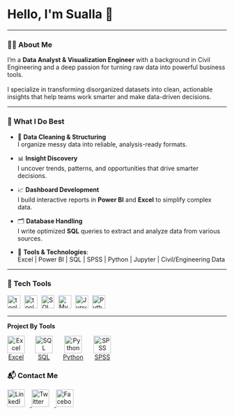 <h1 align="left">Hello, I'm Sualla 👋</h1>

---

### 👨‍💻 About Me

<p align="left">
  I’m a <strong>Data Analyst & Visualization Engineer</strong> with a background in Civil Engineering and a deep passion for turning raw data into powerful business tools.
  <br><br>
  I specialize in transforming disorganized datasets into clean, actionable insights that help teams work smarter and make data-driven decisions.
</p>

---

### 💼 What I Do Best

- 🔧 **Data Cleaning & Structuring**  
  I organize messy data into reliable, analysis-ready formats.

- 📊 **Insight Discovery**  
  I uncover trends, patterns, and opportunities that drive smarter decisions.

- 📈 **Dashboard Development**  
  I build interactive reports in **Power BI** and **Excel** to simplify complex data.

- 🗂️ **Database Handling**  
  I write optimized **SQL** queries to extract and analyze data from various sources.

- 🧰 **Tools & Technologies**:  
  Excel | Power BI | SQL | SPSS | Python | Jupyter | Civil/Engineering Data

---

### 🧪 Tech Tools

<div align="left">
  <img src="https://github.com/user-attachments/assets/37794428-a557-44d9-ab04-05cf9449434b" width="30" height="30" alt="tool" style="padding-right:5px;" />
  <img src="https://github.com/user-attachments/assets/1e3f8eb8-0a56-4d20-990f-de02643a3070" width="30" height="30" alt="tool" style="padding-right:5px;" />
  <img src="https://cdn.jsdelivr.net/gh/devicons/devicon/icons/microsoftsqlserver/microsoftsqlserver-plain.svg" height="30" alt="SQL Server" style="padding-right:5px;" />
  <img src="https://cdn.jsdelivr.net/gh/devicons/devicon/icons/mysql/mysql-original.svg" height="30" alt="MySQL" style="padding-right:5px;" />
  <img src="https://cdn.jsdelivr.net/gh/devicons/devicon/icons/jupyter/jupyter-original.svg" height="30" alt="Jupyter" style="padding-right:5px;" />
  <img src="https://cdn.jsdelivr.net/gh/devicons/devicon/icons/python/python-original.svg" height="30" alt="Python" style="padding-right:5px;" />
</div>

---

<div align="left">

**Project By Tools**

  <!-- Excel -->
  <a href="https://github.com/YOUR_USERNAME/excel-cleaning" target="_blank" style="display:inline-block; text-align:center; margin-right:20px;">
    <img src="https://github.com/user-attachments/assets/1e3f8eb8-0a56-4d20-990f-de02643a3070" width="40" height="40" alt="Excel" />
    <div style="font-size:14px;">Excel</div>
  </a>

  <!-- SQL -->
  <a href="https://github.com/YOUR_USERNAME/sql-queries" target="_blank" style="display:inline-block; text-align:center; margin-right:20px;">
    <img src="https://cdn.jsdelivr.net/gh/devicons/devicon/icons/mysql/mysql-original.svg" height="40" alt="SQL" />
    <div style="font-size:14px;">SQL</div>
  </a>

  <!-- Python Projects -->
  <a href="https://github.com/YOUR_USERNAME/python-viz" target="_blank" style="display:inline-block; text-align:center; margin-right:20px;">
    <img src="https://cdn.jsdelivr.net/gh/devicons/devicon/icons/python/python-original.svg" height="40" alt="Python" />
    <div style="font-size:14px;">Python</div>
  </a>

  <!-- PowerBi -->
  <a href="https://github.com/YOUR_USERNAME/spss-survey-analysis" target="_blank" style="display:inline-block; text-align:center;">
    <img src="https://github.com/user-attachments/assets/37794428-a557-44d9-ab04-05cf9449434b" width="40" height="40" alt="SPSS" />
    <div style="font-size:14px;">SPSS</div>
  </a>

</div>

### 📬 Contact Me

<div align="left">
  <a href="https://linkedin.com/in/emmanuel-sualla-0909151a9/" target="_blank">
    <img src="https://cdn.jsdelivr.net/gh/devicons/devicon/icons/linkedin/linkedin-original-wordmark.svg" height="40" alt="LinkedIn" style="padding-right:12px;" />
  </a>
  
  <a href="https://twitter.com/ESualla" target="_blank">
    <img src="https://cdn.jsdelivr.net/gh/devicons/devicon/icons/twitter/twitter-original.svg" height="40" alt="Twitter" style="padding-right:12px;" />
  </a>
  
  <a href="https://facebook.com/emmanuel.sualla" target="_blank">
    <img src="https://cdn.jsdelivr.net/gh/devicons/devicon/icons/facebook/facebook-original.svg" height="40" alt="Facebook" />
  </a>
</div>

